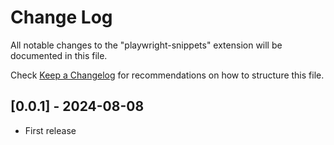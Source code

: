 # Change Log

All notable changes to the "playwright-snippets" extension will be documented in this file.

Check [Keep a Changelog](http://keepachangelog.com/) for recommendations on how to structure this file.

## [0.0.1] - 2024-08-08

- First release
